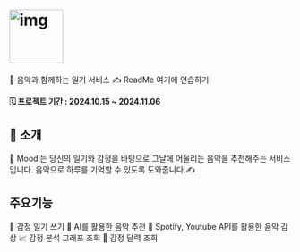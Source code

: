 <h1><img width ="96" alt="img" src="https://github.com/prgrms-fe-devcourse/NFE1-1-3-MOODI/blob/main/public/logo.svg"> </h1>

🎵 음악과 함께하는 일기 서비스 ✍ ReadMe 여기에 연습하기

<p>
<strong>🗓️ 프로젝트 기간 : 2024.10.15 ~ 2024.11.06</strong>
</p>

## 📖 소개

📀 Moodi는 당신의 일기와 감정을 바탕으로 그날에 어울리는 음악을 추천해주는 서비스입니다. 음악으로 하루를 기억할 수 있도록 도와줍니다.✍

## 주요기능

📙 감정 일기 쓰기 
🤖 AI를 활용한 음악 추천 
🎹 Spotify, Youtube API를 활용한 음악 감상
📈 감정 분석 그래프 조회
📅 감정 달력 조회
